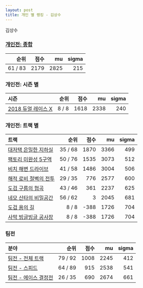 ```yaml
---
layout: post
title: 개인 별 랭킹 - 김상수
---
```


김상수

### [개인전: 종합](../singles-full)

| 순위 | 점수 | mu | sigma |
|---:|---:|---:|---:|
| 61 / 83 | 2179 | 2825 | 215 |

### 개인전: 시즌 별

| 시즌 | 순위 | 점수 | mu | sigma |
|:---|---:|---:|---:|---:|
| [2018 듀얼 레이스 X](../s2018_2) | 8 / 8 | 1618 | 2338 | 240 |

### 개인전: 트랙 별

| 트랙 | 순위 | 점수 | mu | sigma |
|:---|---:|---:|---:|---:|
| [대저택 은밀한 지하실](../jeotaek) | 35 / 68 | 1870 | 3366 | 499 |
| [팩토리 미완성 5구역](../district5) | 50 / 76 | 1535 | 3073 | 512 |
| [비치 해변 드라이브](../haebyun) | 41 / 58 | 1486 | 3004 | 506 |
| [해적 로비 절벽의 전투](../lobby) | 29 / 35 | 776 | 2577 | 600 |
| [도검 구름의 협곡](../hyupgog) | 43 / 46 | 361 | 2237 | 625 |
| [네모 산타의 비밀공간](../santa) | 56 / 62 | 3 | 2045 | 681 |
| [도검 용의 길](../daagon) | 8 / 8 | -388 | 1726 | 704 |
| [사막 빙글빙글 공사장](../sabing) | 8 / 8 | -388 | 1726 | 704 |

### 팀전

| 분야 | 순위 | 점수 | mu | sigma |
|:---|---:|---:|---:|---:|
| [팀전 - 전체 트랙](../team-full) | 79 / 92 | 1008 | 2245 | 412 |
| [팀전 - 스피드](../team-speed) | 64 / 89 | 915 | 2538 | 541 |
| [팀전 - 에이스 결정전](../team-ace) | 26 / 35 | 690 | 2674 | 661 |
